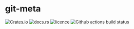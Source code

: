 # git-meta

[![Crates.io](https://img.shields.io/crates/v/git-meta)](https://crates.io/crates/git-meta)
[![docs.rs](https://docs.rs/git-meta/badge.svg)](https://docs.rs/git-meta/)
[![licence](https://img.shields.io/github/license/tjtelan/git-meta-rs)](LICENSE)
![Github actions build status](https://github.com/tjtelan/git-meta-rs/workflows/git-meta/badge.svg)
